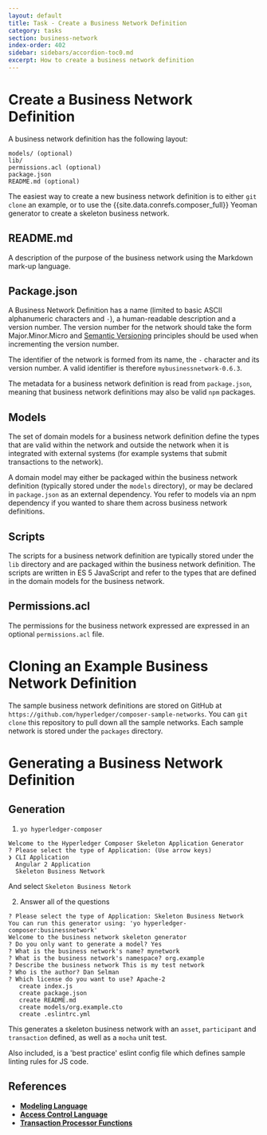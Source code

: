 ```yaml
---
layout: default
title: Task - Create a Business Network Definition
category: tasks
section: business-network
index-order: 402
sidebar: sidebars/accordion-toc0.md
excerpt: How to create a business network definition
---
```


# Create a Business Network Definition


A business network definition has the following layout:

    models/ (optional)
    lib/
    permissions.acl (optional)
    package.json
    README.md (optional)

The easiest way to create a new business network definition is to either `git clone` an example, or to use the {{site.data.conrefs.composer_full}} Yeoman generator to create a skeleton business network.

## README.md

A description of the purpose of the business network using the Markdown mark-up language.

## Package.json

A Business Network Definition has a name (limited to basic ASCII alphanumeric characters and `-`), a human-readable description and a version number. The version number for the network should take the form Major.Minor.Micro and
[Semantic Versioning](http://semver.org) principles should be used when incrementing the version number.

The identifier of the network is formed from its name, the `-` character and its version number. A valid identifier is therefore `mybusinessnetwork-0.6.3`.

The metadata for a business network definition is read from `package.json`, meaning that business network definitions may also be valid `npm` packages.

## Models

The set of domain models for a business network definition define the types that are valid within the network and outside the network when it is integrated with external systems (for example systems that submit transactions to the network).

A domain model may either be packaged within the business network definition (typically stored under the `models` directory), or may be declared in `package.json` as an external dependency. You refer to models via an npm dependency if you wanted to share them across business network definitions.

## Scripts

The scripts for a business network definition are typically stored under the `lib` directory and are packaged within the business network definition. The scripts are written in ES 5 JavaScript and refer to the types that are defined in the domain models for the business network.

## Permissions.acl

The permissions for the business network expressed are expressed in an optional `permissions.acl` file.

# Cloning an Example Business Network Definition

The sample business network definitions are stored on GitHub at `https://github.com/hyperledger/composer-sample-networks`. You can `git clone` this repository to pull down all the sample networks. Each sample network is stored under the `packages` directory.

# Generating a Business Network Definition

## Generation
1. `yo hyperledger-composer`

```
Welcome to the Hyperledger Composer Skeleton Application Generator
? Please select the type of Application: (Use arrow keys)
❯ CLI Application
  Angular 2 Application
  Skeleton Business Network
```
And select `Skeleton Business Netork`

2. Answer all of the questions

```
? Please select the type of Application: Skeleton Business Network
You can run this generator using: 'yo hyperledger-composer:businessnetwork'
Welcome to the business network skeleton generator
? Do you only want to generate a model? Yes
? What is the business network's name? mynetwork
? What is the business network's namespace? org.example
? Describe the business network This is my test network
? Who is the author? Dan Selman
? Which license do you want to use? Apache-2
   create index.js
   create package.json
   create README.md
   create models/org.example.cto
   create .eslintrc.yml
```

This generates a skeleton business network with an `asset`, `participant` and `transaction` defined, as well as a `mocha` unit test.

Also included, is a 'best practice' eslint config file which defines sample linting rules for JS code.

## References

* [**Modeling Language**](../reference/cto_language.html)
* [**Access Control Language**](../reference/acl_language.html)
* [**Transaction Processor Functions**](../reference/js_scripts.html)
